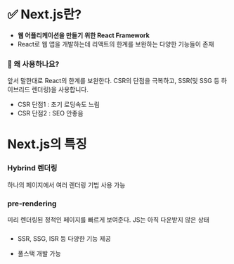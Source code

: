# ✅ Next.js란?

- <b>웹 어플리케이션을 만들기 위한 React Framework</b>
- React로 웹 앱을 개발하는데 리액트의 한계를 보완하는 다양한 기능들이 존재

### 🤔 왜 사용하나요?

앞서 말한대로 React의 한계를 보완한다.
CSR의 단점을 극복하고, SSR(및 SSG 등 하이브리드 렌더링)을 사용합니다.

- CSR 단점1 : 초기 로딩속도 느림
- CSR 단점2 : SEO 안좋음

# Next.js의 특징

### Hybrind 렌더링

하나의 페이지에서 여러 렌더링 기법 사용 가능

### pre-rendering

미리 렌더링된 정적인 페이지를 빠르게 보여준다. JS는 아직 다운받지 않은 상태

###

- SSR, SSG, ISR 등 다양한 기능 제공

- 풀스택 개발 가능
